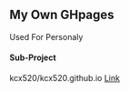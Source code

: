 ## My Own GHpages
Used For Personaly
#### Sub-Project
kcx520/kcx520.github.io [Link](https://k.her3.asia/)